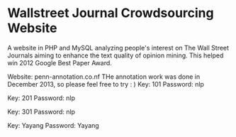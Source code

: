 Wallstreet Journal Crowdsourcing Website
========================================

A website in PHP and MySQL analyzing people's interest on The Wall Street Journals aiming to enhance the text quality of opinion mining. This helped win 2012 Google Best Paper Award. 

Website: penn-annotation.co.nf
THe annotation work was done in December 2013, so please feel free to try : )
Key: 101 
Password: nlp

Key: 201
Password: nlp

Key: 301
Password: nlp

Key: Yayang
Password: Yayang
